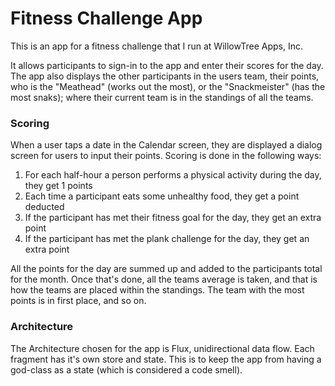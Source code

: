 # Fitness Challenge App

This is an app for a fitness challenge that I run at WillowTree Apps, Inc.

It allows participants to sign-in to the app and enter their scores for the day.
The app also displays the other participants in the users team, their points,
who is the "Meathead" (works out the most), or the "Snackmeister" (has the most
  snaks); where their current team is in the standings of all the teams.

### Scoring

When a user taps a date in the Calendar screen, they are displayed a dialog screen
for users to input their points. Scoring is done in the following ways:

 1. For each half-hour a person performs a physical activity during the day, they
    get 1 points
 2. Each time a participant eats some unhealthy food, they get a point deducted
 3. If the participant has met their fitness goal for the day, they get an extra
    point
 4. If the participant has met the plank challenge for the day, they get an extra
    point

All the points for the day are summed up and added to the participants total for
the month. Once that's done, all the teams average is taken, and that is how the
teams are placed within the standings. The team with the most points is in first
place, and so on.

### Architecture

The Architecture chosen for the app is Flux, unidirectional data flow. Each
fragment has it's own store and state. This is to keep the app from having a
god-class as a state (which is considered a code smell).
